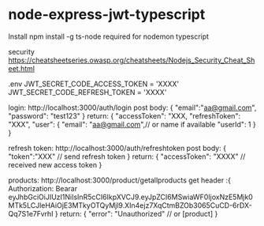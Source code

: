 # node-express-jwt-typescript

Install
npm install -g ts-node required for nodemon typescript

security
https://cheatsheetseries.owasp.org/cheatsheets/Nodejs_Security_Cheat_Sheet.html

.env
JWT_SECRET_CODE_ACCESS_TOKEN = 'XXXX'
JWT_SECRET_CODE_REFRESH_TOKEN = 'XXXX'

login: http://localhost:3000/auth/login
post body:
{
"email":"aa@gmail.com",
"password": "test123"
}
return:
{
"accessToken": "XXX,
"refreshToken": "XXX",
"user": {
"email": "aa@gmail.com",// or name if available
"userId": 1
}
}

refresh token: http://localhost:3000/auth/refreshtoken
post body:
{
"token":"XXX" // send refresh token
}
return:
{
"accessToken": "XXXX" // received new access token
}

products: http://localhost:3000/product/getallproducts
get header :{
Authorization: Bearar eyJhbGciOiJIUzI1NiIsInR5cCI6IkpXVCJ9.eyJpZCI6MSwiaWF0IjoxNzE5Mjk0MTk5LCJleHAiOjE3MTkyOTQyMjl9.XIn4ejz7XqCtmBZOb3065CuCD-6rDX-Qq7S1e7FvrhI
}
return:
{
"error": "Unauthorized" // or [product]
}

